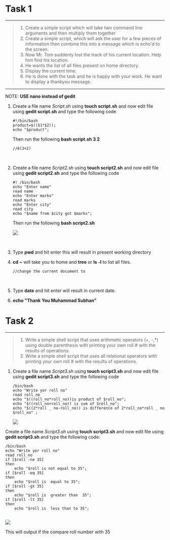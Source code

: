 # Task 1

---

> 1. Create a simple script which will take two command line arguments and
>   then multiply them together
> 2. Create a simple script, which will ask the user for a few pieces of
>   information then combine this into a message which is echo'd to the screen.
> 3. Now Mr. Tom suddenly lost the track of his current location. Help him find
>   his location.
> 4. He wants the list of all files present on home directory.
> 5. Display the current time.
> 6. He is done with the task and he is happy with your work. He want to
>   display a thankyou message.

---

NOTE: **USE nano instead of gedit**

1. Create a file name *Script.sh* using **touch script.sh** and now edit file using **gedit script.sh** and type the following code

   ```
   #!/bin/bash
   product=$(($1*$2));
   echo "$product";
   ```

   Then run the following  **bash script.sh 3 2**

   ```
   //6(3+2)
   ```

   ​

2. Create a file name *Script2.sh* using **touch script2.sh** and now edit file using **gedit script2.sh** and type the following code

   ```
   #! /bin/bash
   echo "Enter name"
   read name
   echo "Enter marks"
   read marks
   echo "Enter city"
   read city
   echo "$name from $city got $marks";
   ```

   Then run the following  **bash script2.sh**

   ![](\1.png)

   ​

3. Type **pwd** and hit enter this will result in present working directory

4. **cd ~** will take you to home and **tree** or **ls -l** to list all files.

   ```
   //change the current document to 
   ```

   ​

5. Type **date**  and hit enter will result in current date.

6. **echo "Thank You Muhammad Subhan"**

# Task 2

------

> 1. Write a simple shell script that uses arithmetic operators (+, -,*) using
>    double parenthesis with printing your own roll # with the results of
>    operations.
> 2. Write a simple shell script that uses all relational operators with printing
>   your own roll # with the results of operations.

1. Create a file name *Script3.sh* using **touch script3.sh** and now edit file using **gedit script3.sh** and type the following code

   ```
   /bin/bash
   echo "Write yor roll no"
   read roll_no
   echo "$((roll_no*roll_no))is product of $roll_no";
   echo "$((roll_no+roll_no)) is sum of Sroll_no";
   echo "$((2*roll _ no-roll_no)) is difference of 2*roll_no*roll _ no $roll_no" ; 
   ```

   ![](\2.png)

Create a file name *Script3.sh* using **touch script3.sh** and now edit file using **gedit script3.sh** and type the following code:

```
/bin/bash
echo "Write yor roll no"
read roll_no
if [$roll -ne 35]
then 
	echo "$roll is not equal to 35";
if [$roll -eq 35]
then 
	echo "$roll is  equal to 35";
if [$roll -gt 35]
then 
	echo "$roll is  greater than  35";
if [$roll -lt 35]
then 
	echo "$roll is  less than to 35";
	
```

![](\3.png)

This will output if the  compare roll number with 35
